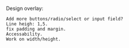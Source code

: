 Design overlay:

    Add more buttons/radio/select or input field?
    Line heigh: 1,5.
    fix padding and margin.
    Accessability.
    Work on width/height.
